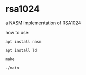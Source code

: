 # rsa1024
a NASM implementation of RSA1024

how to use:

`apt install nasm`

`apt install ld`

`make`

`./main`
